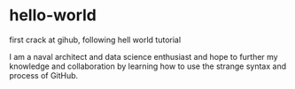 # hello-world
first crack at gihub, following hell world tutorial

I am a naval architect and data science enthusiast and hope to further my knowledge and collaboration
by learning how to use the strange syntax and process of GitHub.  
